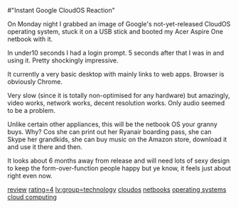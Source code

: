 #"Instant Google CloudOS Reaction"


 <p>On Monday night I grabbed an image of Google's not-yet-released CloudOS operating system, stuck it on a USB stick and booted my Acer Aspire One netbook with it. <p />In under10 seconds I had a login prompt. 5 seconds after that I was in and using it. Pretty shockingly impressive.<p /> It currently a very basic desktop with mainly links to web apps. Browser is obviously Chrome.<p />Very slow (since it is totally non-optimised for any hardware) but amazingly, video works, network works, decent resolution works. Only audio seemed to be a problem.<p /> Unlike certain other appliances, this will be the netbook OS your granny buys. Why? Cos she can print out her Ryanair boarding pass, she can Skype her grandkids, she can buy music on the Amazon store, download it and use it there and then. <p /> It looks about 6 months away from release and will need lots of sexy design to keep the form-over-function people happy but ye know, it feels just about right even now.</p>
<p><a href="http://www.loudervoice.com/tags/review" rel="tag">review</a> <a href="http://www.loudervoice.com/tags/rating=4" rel="tag">rating=4</a> <a href="http://www.loudervoice.com/tags/lv:group=technology" rel="tag">lv:group=technology</a> <a href="http://www.loudervoice.com/tags/cloudos" rel="tag">cloudos</a> <a href="http://www.loudervoice.com/tags/netbooks" rel="tag">netbooks</a> <a href="http://www.loudervoice.com/tags/operating+systems" rel="tag">operating systems</a> <a href="http://www.loudervoice.com/tags/cloud+computing" rel="tag">cloud computing</a></p>
 